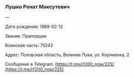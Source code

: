 ### Лушко Ренат Максутович

—

Дата рождения: 1989-02-12

Звание: Прапорщик

Воинская часть: 75242

Адрес: Псковская область, Великие Луки, ул. Корниенка, 2

Сообщение в Telegram: [https://t.me/rf200_now/225](https://t.me/rf200_now/225)
